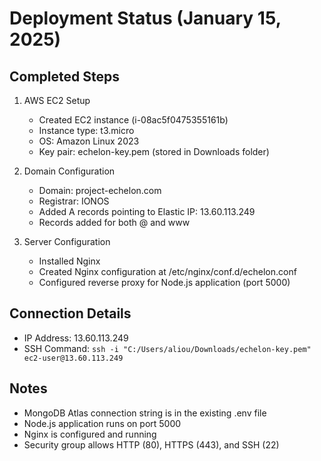 # Deployment Status (January 15, 2025)

## Completed Steps

1. AWS EC2 Setup
   - Created EC2 instance (i-08ac5f0475355161b)
   - Instance type: t3.micro
   - OS: Amazon Linux 2023
   - Key pair: echelon-key.pem (stored in Downloads folder)

2. Domain Configuration
   - Domain: project-echelon.com
   - Registrar: IONOS
   - Added A records pointing to Elastic IP: 13.60.113.249
   - Records added for both @ and www

3. Server Configuration
   - Installed Nginx
   - Created Nginx configuration at /etc/nginx/conf.d/echelon.conf
   - Configured reverse proxy for Node.js application (port 5000)


## Connection Details
- IP Address: 13.60.113.249
- SSH Command: `ssh -i "C:/Users/aliou/Downloads/echelon-key.pem" ec2-user@13.60.113.249`

## Notes
- MongoDB Atlas connection string is in the existing .env file
- Node.js application runs on port 5000
- Nginx is configured and running
- Security group allows HTTP (80), HTTPS (443), and SSH (22)
